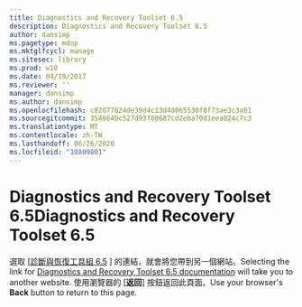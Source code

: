 ```yaml
---
title: Diagnostics and Recovery Toolset 6.5
description: Diagnostics and Recovery Toolset 6.5
author: dansimp
ms.pagetype: mdop
ms.mktglfcycl: manage
ms.sitesec: library
ms.prod: w10
ms.date: 04/19/2017
ms.reviewer: ''
manager: dansimp
ms.author: dansimp
ms.openlocfilehash: c82d77824de39d4c13d4d065530f8f73ae3c3a01
ms.sourcegitcommit: 354664bc527d93f80687cd2eba70d1eea024c7c3
ms.translationtype: MT
ms.contentlocale: zh-TW
ms.lasthandoff: 06/26/2020
ms.locfileid: "10809801"
---
```

# <span data-ttu-id="c3b33-103">Diagnostics and Recovery Toolset 6.5</span><span class="sxs-lookup"><span data-stu-id="c3b33-103">Diagnostics and Recovery Toolset 6.5</span></span>

<span data-ttu-id="c3b33-104">選取 [[診斷與恢復工具組 6.5](https://technet.microsoft.com/library/jj713388.aspx) ] 的連結，就會將您帶到另一個網站。</span><span class="sxs-lookup"><span data-stu-id="c3b33-104">Selecting the link for [Diagnostics and Recovery Toolset 6.5 documentation](https://technet.microsoft.com/library/jj713388.aspx) will take you to another website.</span></span> <span data-ttu-id="c3b33-105">使用瀏覽器的 [**返回**] 按鈕返回此頁面。</span><span class="sxs-lookup"><span data-stu-id="c3b33-105">Use your browser's **Back** button to return to this page.</span></span>   

